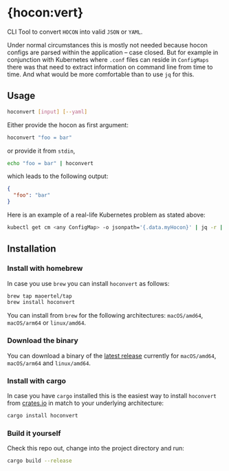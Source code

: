 # {hocon:vert}

CLI Tool to convert `HOCON` into valid `JSON` or `YAML`.

Under normal circumstances this is mostly not needed because hocon configs are parsed 
within the application – case closed. But for example in conjunction with Kubernetes 
where `.conf` files can reside in `ConfigMaps` there was that need to extract information 
on command line from time to time. And what would be more comfortable than to use `jq` 
for this.   

## Usage

```bash 
hoconvert [input] [--yaml]
```

Either provide the hocon as first argument:

```bash 
hoconvert "foo = bar"
```

or provide it from `stdin`, 

```bash
echo "foo = bar" | hoconvert
``` 

which leads to the following output:

```json
{
  "foo": "bar"
}
```

Here is an example of a real-life Kubernetes problem as stated above:

```bash
kubectl get cm <any ConfigMap> -o jsonpath='{.data.myHocon}' | jq -r | hoconvert | jq '.doWhatEverYouWant'
```

## Installation

### Install with homebrew

In case you use `brew` you can install `hoconvert` as follows:

```bash
brew tap maoertel/tap
brew install hoconvert
```

You can install from `brew` for the following architectures: `macOS/amd64`, `macOS/arm64` or `linux/amd64`.

### Download the binary

You can download a binary of the [latest release](https://github.com/maoertel/hoconvert/releases)
currently for `macOS/amd64`, `macOS/arm64` and `linux/amd64`.

### Install with cargo

In case you have `cargo` installed this is the easiest way to install `hoconvert` from 
[crates.io](https://crates.io/crates/hoconvert) in match to your underlying architecture:

```bash
cargo install hoconvert
```

### Build it yourself

Check this repo out, change into the project directory and run:
```bash
cargo build --release
```
